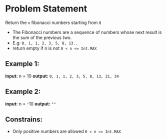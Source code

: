 # Problem Statement
Return the `n` fibonacci numbers starting from `0`

- The Fibonacci numbers are a sequence of numbers whose next result is the sum of the previous two.
- E.g: `0, 1, 1, 2, 3, 5, 8, 13..`
- return empty if n is not `0 < n <= Int.MAX`

## Example 1:

**input:** n = 10
**output:** `0, 1, 1, 2, 3, 5, 8, 13, 21, 34`

## Example 2:

**input:** n = -10
**output:** `""`

## Constrains:

- Only positive numbers are allowed `0 < n <= Int.MAX`